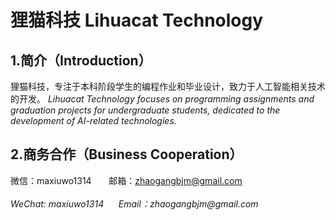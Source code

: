 # 狸猫科技 Lihuacat Technology

## 1.简介（Introduction）
狸猫科技，专注于本科阶段学生的编程作业和毕业设计，致力于人工智能相关技术的开发。
_Lihuacat Technology focuses on programming assignments and graduation projects for undergraduate students, dedicated to the development of AI-related technologies._
## 2.商务合作（Business Cooperation）
微信：maxiuwo1314 &nbsp; &nbsp;&nbsp; &nbsp;邮箱：zhaogangbjm@gmail.com<br>
<br>
_WeChat: maxiuwo1314 &nbsp;&nbsp;&nbsp;&nbsp; Email：zhaogangbjm@gmail.com_

